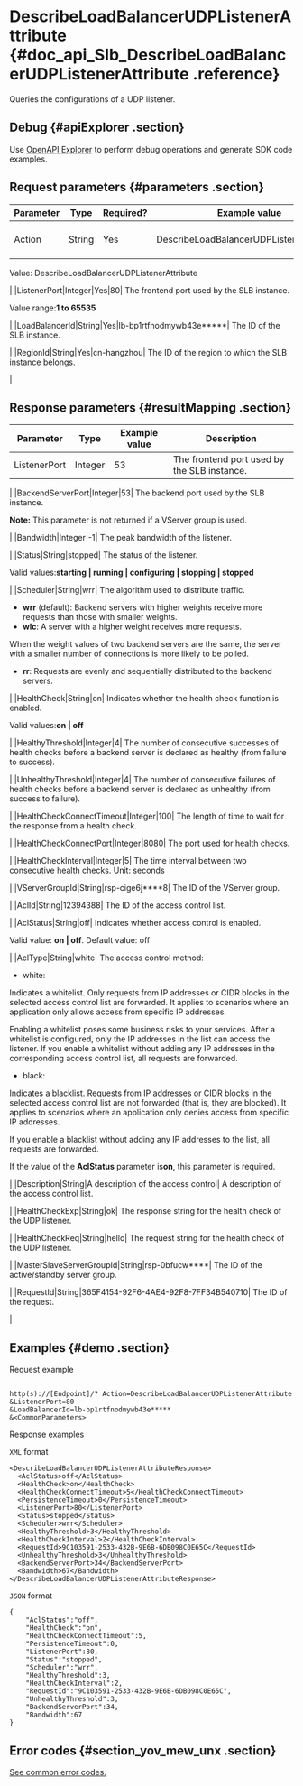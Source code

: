 # DescribeLoadBalancerUDPListenerAttribute {#doc_api_Slb_DescribeLoadBalancerUDPListenerAttribute .reference}

Queries the configurations of a UDP listener.

## Debug {#apiExplorer .section}

Use [OpenAPI Explorer](https://api.aliyun.com/#product=Slb&api=DescribeLoadBalancerUDPListenerAttribute) to perform debug operations and generate SDK code examples.

## Request parameters {#parameters .section}

|Parameter|Type|Required?|Example value|Description|
|---------|----|---------|-------------|-----------|
|Action|String|Yes|DescribeLoadBalancerUDPListenerAttribute| The name of this action.

 Value: DescribeLoadBalancerUDPListenerAttribute

 |
|ListenerPort|Integer|Yes|80| The frontend port used by the SLB instance.

 Value range:**1 to 65535**

 |
|LoadBalancerId|String|Yes|lb-bp1rtfnodmywb43e\*\*\*\*\*| The ID of the SLB instance.

 |
|RegionId|String|Yes|cn-hangzhou| The ID of the region to which the SLB instance belongs.

 |

## Response parameters {#resultMapping .section}

|Parameter|Type|Example value|Description|
|---------|----|-------------|-----------|
|ListenerPort|Integer|53| The frontend port used by the SLB instance.

 |
|BackendServerPort|Integer|53| The backend port used by the SLB instance.

 **Note:** This parameter is not returned if a VServer group is used.

 |
|Bandwidth|Integer|-1| The peak bandwidth of the listener.

 |
|Status|String|stopped| The status of the listener.

 Valid values:**starting | running | configuring | stopping | stopped**

 |
|Scheduler|String|wrr| The algorithm used to distribute traffic.

 -   **wrr** \(default\): Backend servers with higher weights receive more requests than those with smaller weights.
-   **wlc**: A server with a higher weight receives more requests.

When the weight values of two backend servers are the same, the server with a smaller number of connections is more likely to be polled.

-   **rr**: Requests are evenly and sequentially distributed to the backend servers.

 |
|HealthCheck|String|on| Indicates whether the health check function is enabled.

 Valid values:**on | off**

 |
|HealthyThreshold|Integer|4| The number of consecutive successes of health checks before a backend server is declared as healthy \(from failure to success\).

 |
|UnhealthyThreshold|Integer|4| The number of consecutive failures of health checks before a backend server is declared as unhealthy \(from success to failure\).

 |
|HealthCheckConnectTimeout|Integer|100| The length of time to wait for the response from a health check.

 |
|HealthCheckConnectPort|Integer|8080| The port used for health checks.

 |
|HealthCheckInterval|Integer|5| The time interval between two consecutive health checks. Unit: seconds

 |
|VServerGroupId|String|rsp-cige6j\*\*\*\*8| The ID of the VServer group.

 |
|AclId|String|12394388| The ID of the access control list.

 |
|AclStatus|String|off| Indicates whether access control is enabled.

 Valid value: **on | off**. Default value: off

 |
|AclType|String|white| The access control method:

 -   white:

Indicates a whitelist. Only requests from IP addresses or CIDR blocks in the selected access control list are forwarded. It applies to scenarios where an application only allows access from specific IP addresses.

Enabling a whitelist poses some business risks to your services. After a whitelist is configured, only the IP addresses in the list can access the listener. If you enable a whitelist without adding any IP addresses in the corresponding access control list, all requests are forwarded.

-   black:

Indicates a blacklist. Requests from IP addresses or CIDR blocks in the selected access control list are not forwarded \(that is, they are blocked\). It applies to scenarios where an application only denies access from specific IP addresses.

If you enable a blacklist without adding any IP addresses to the list, all requests are forwarded.


 If the value of the **AclStatus** parameter is**on**, this parameter is required.

 |
|Description|String|A description of the access control| A description of the access control list.

 |
|HealthCheckExp|String|ok| The response string for the health check of the UDP listener.

 |
|HealthCheckReq|String|hello| The request string for the health check of the UDP listener.

 |
|MasterSlaveServerGroupId|String|rsp-0bfucw\*\*\*\*| The ID of the active/standby server group.

 |
|RequestId|String|365F4154-92F6-4AE4-92F8-7FF34B540710| The ID of the request.

 |

## Examples {#demo .section}

Request example

``` {#request_demo}

http(s)://[Endpoint]/? Action=DescribeLoadBalancerUDPListenerAttribute
&ListenerPort=80
&LoadBalancerId=lb-bp1rtfnodmywb43e*****
&<CommonParameters>

```

Response examples

`XML` format

``` {#xml_return_success_demo}
<DescribeLoadBalancerUDPListenerAttributeResponse>
  <AclStatus>off</AclStatus>
  <HealthCheck>on</HealthCheck>
  <HealthCheckConnectTimeout>5</HealthCheckConnectTimeout>
  <PersistenceTimeout>0</PersistenceTimeout>
  <ListenerPort>80</ListenerPort>
  <Status>stopped</Status>
  <Scheduler>wrr</Scheduler>
  <HealthyThreshold>3</HealthyThreshold>
  <HealthCheckInterval>2</HealthCheckInterval>
  <RequestId>9C103591-2533-432B-9E6B-6DB098C0E65C</RequestId>
  <UnhealthyThreshold>3</UnhealthyThreshold>
  <BackendServerPort>34</BackendServerPort>
  <Bandwidth>67</Bandwidth>
</DescribeLoadBalancerUDPListenerAttributeResponse>

```

`JSON` format

``` {#json_return_success_demo}
{
	"AclStatus":"off",
	"HealthCheck":"on",
	"HealthCheckConnectTimeout":5,
	"PersistenceTimeout":0,
	"ListenerPort":80,
	"Status":"stopped",
	"Scheduler":"wrr",
	"HealthyThreshold":3,
	"HealthCheckInterval":2,
	"RequestId":"9C103591-2533-432B-9E6B-6DB098C0E65C",
	"UnhealthyThreshold":3,
	"BackendServerPort":34,
	"Bandwidth":67
}
```

## Error codes {#section_yov_mew_unx .section}

[See common error codes.](https://error-center.alibabacloud.com/status/product/Slb)


